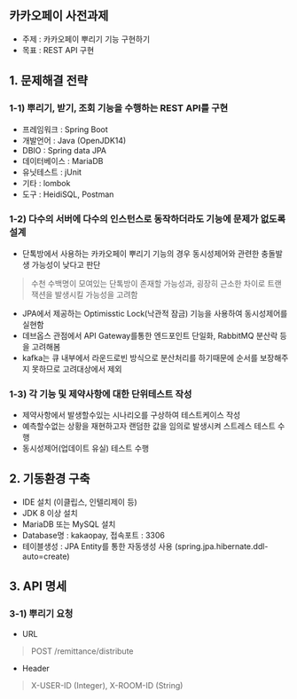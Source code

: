 ## 카카오페이 사전과제
- 주제 : 카카오페이 뿌리기 기능 구현하기
- 목표 : REST API 구현

## 1. 문제해결 전략
### 1-1) 뿌리기, 받기, 조회 기능을 수행하는 REST API를 구현
 - 프레임워크 : Spring Boot
 - 개발언어 : Java (OpenJDK14)
 - DBIO : Spring data JPA
 - 데이터베이스 : MariaDB
 - 유닛테스트 : jUnit
 - 기타 : lombok
 - 도구 : HeidiSQL, Postman

### 1-2) 다수의 서버에 다수의 인스턴스로 동작하더라도 기능에 문제가 없도록 설계
 - 단톡방에서 사용하는 카카오페이 뿌리기 기능의 경우 동시성제어와 관련한 충돌발생 가능성이 낮다고 판단
  > 수천 수백명이 모여있는 단톡방이 존재할 가능성과, 굉장히 근소한 차이로 트랜잭션을 발생시킬 가능성을 고려함
 - JPA에서 제공하는 Optimisstic Lock(낙관적 잠금) 기능을 사용하여 동시성제어를 실현함
 - 데브옵스 관점에서 API Gateway를통한 엔드포인트 단일화, RabbitMQ 분산락 등을 고려해봄
 - kafka는 큐 내부에서 라운드로빈 방식으로 분산처리를 하기때문에 순서를 보장해주지 못하므로 고려대상에서 제외
 
### 1-3) 각 기능 및 제약사항에 대한 단위테스트 작성
 - 제약사항에서 발생할수있는 시나리오를 구상하여 테스트케이스 작성
 - 예측할수없는 상황을 재현하고자 랜덤한 값을 임의로 발생시켜 스트레스 테스트 수행
 - 동시성제어(업데이트 유실) 테스트 수행

## 2. 기동환경 구축
 - IDE 설치 (이클립스, 인텔리제이 등)
 - JDK 8 이상 설치
 - MariaDB 또는 MySQL 설치
 - Database명 : kakaopay, 접속포트 : 3306
 - 테이블생성 : JPA Entity를 통한 자동생성 사용 (spring.jpa.hibernate.ddl-auto=create)

## 3. API 명세
### 3-1) 뿌리기 요청
 - URL
 > POST /remittance/distribute
 - Header
 > X-USER-ID (Integer), X-ROOM-ID (String)
